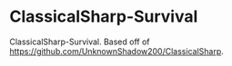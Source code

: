 # ClassicalSharp-Survival
ClassicalSharp-Survival. Based off of https://github.com/UnknownShadow200/ClassicalSharp.
